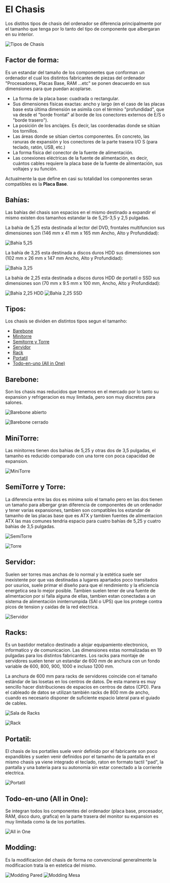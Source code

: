 # El Chasis

Los distitos tipos de chasis del ordenador se diferencia principalmente por el tamanho que tenga por lo tanto del tipo de componente que albergaran en su interior.

![Tipos de Chasis](https://cdn.computerhoy.com/sites/navi.axelspringer.es/public/styles/480/public/media/image/2016/05/169346-consejos-claves-comprar-chasis-pc.jpg?itok=X4VloUZ6
"Chasis")

## Factor de forma:

Es un estandar del tamaño de los componentes que conforman un ordenador el cual los distintos fabricantes de piezas del ordenador "Procesadores, Placas Base, RAM ...etc" se ponen deacuerdo en sus dimensiones para que puedan acoplarse.

+ La forma de la placa base: cuadrada o rectangular.
+ Sus dimensiones físicas exactas: ancho y largo (en el caso de las placas base esta última dimensión se asimila con el término "profundidad", que va desde el "borde frontal" al borde de los conectores externos de E/S o "borde trasero").
+ La posición de los anclajes. Es decir, las coordenadas donde se sitúan los tornillos.
+ Las áreas donde se sitúan ciertos componentes. En concreto, las ranuras de expansión y los conectores de la parte trasera I/O S (para teclado, ratón, USB, etc.)
+ La forma física del conector de la fuente de alimentación.
+ Las conexiones eléctricas de la fuente de alimentación, es decir, cuántos cables requiere la placa base de la fuente de alimentación, sus voltajes y su función.

Actualmente la que define en casi su totalidad los componentes seran compatibles es la **Placa Base**.

## Bahías:

Las bahías del chasis son espacios en el mismo destinado a expandir el mismo existen dos tamanhos estandar la de 5,25-3,5 y 2,5 pulgadas.

La bahía de 5,25 esta destinada al lector del DVD, frontales multifuncion sus dimensiones son (146 mm x 41 mm x 165 mm Ancho, Alto y Profundidad):

![Bahía 5,25](https://silverfenix7.files.wordpress.com/2008/11/cinco-y-cuarto.jpg)

La bahía de 3,25 esta destinada a discos duros HDD sus dimensiones son (102 mm x 26 mm x 147 mm Ancho, Alto y Profundidad):

![Bahía 3,25](https://silverfenix7.files.wordpress.com/2008/11/tres-y-medio.jpg?w=468&h=553)

La bahía de 2,25 esta destinada a discos duros HDD de portatil o SSD sus dimensiones son (70 mm x 9.5 mm x 100 mm, Ancho, Alto y Profundidad):

![Bahía 2,25 HDD](https://silverfenix7.files.wordpress.com/2008/11/dos-y-medio2.jpg)
![Bahía 2,25 SSD](https://http2.mlstatic.com/unidad-de-estado-solido-ssd-120gb-quaroni-25-sata-iii-6gbs-D_NQ_NP_611430-MLM27254217507_042018-F.jpg)

## Tipos:

Los chasis se dividen en distintos tipos segun el tamanho:

+ [Barebone](#id1)
+ [Minitorre](#id2)
+ [Semitorre y Torre](#id3)
+ [Servidor](#id4)
+ [Rack](#id5)
+ [Portatil](#id6)
+ [Todo-en-uno (All in One)](#id7)

<div id='id1' />

## Barebone:

Son los chasis mas reducidos que tenemos en el mercado por lo tanto su expansion y refrigeracion es muy limitada, pero son muy discretos para salones.

![Barebone abierto](https://hardzone.es/app/uploads/2017/10/IMG_2812.jpg)

![Barebone cerrado](https://img.grouponcdn.com/deal/4EBqhAtvR6rCkmcUVZUeGHFoiXLF/4E-1000x600/v1/c700x420.jpg)

<div id='id2' />

## MiniTorre:

Las minitorres tienen dos bahias de 5,25 y otras dos de 3,5 pulgadas, el tamanho es reducido comparado con una torre con poca capacidad de expansion.

![MiniTorre](https://www.powerplanetonline.com/cdnassets/mini_torre_l_link_magna_3_0_slim_fuente_500w_01_l.jpg)

<div id='id3' />

## SemiTorre y Torre:

La diferencia entre las dos es minima solo el tamaño pero en las dos tienen un tamaño para albergar gran diferencia de componentes de un ordenador y tener varias expansiones, tambien son compatibles los estandar de tamanho de las placas base que es ATX y tambien fuentes de alimentacion ATX las mas comunes tendria espacio para cuatro bahías de 5,25 y cuatro bahías de 3,5 pulgadas.

![SemiTorre](https://static.pcbox.com/imagenesprod2/img/norm/high/23226749-112.jpg)

![Torre](https://ae01.alicdn.com/kf/HTB1XLdddDZRMeJjSspoq6ACOFXa8/Artisan-Torre-soporte-de-chasis-ATX-motherboard-integrado-panel-de-metal-USB3-0.jpg_640x640.jpg)

<div id='id4' />

## Servidor:

Suelen ser torres mas anchas de lo normal y la estética suele ser inexistente por que vas destinadas a lugares apartados poco transitados por usurios, suele primar el diseño para que el rendimiento y la eficiencia energetica sea lo mejor posible. 
Tambien suelen tener de una fuente de alimentacion por si falla alguna de ellas, tambien estan conectadas a un sistema de alimentación ininterrumpida (SAI o UPS) que los protege contra picos de tension y caidas de la red electrica.

![Servidor](https://www.hostdime.com.co/hdimages/png/servidorhdcodedicados.png)

<div id='id5' />

## Racks:

Es un bastidor metalico destinado a alojar equipamiento electronico, informatico y de comunicacion. Las dimensiones estas normalizadas en 19 pulgadas para los distintos fabricantes.
Los racks para montaje de servidores suelen tener un estandar de 600 mm de anchura con un fondo variable de 600, 800, 900, 1000 e incluso 1200 mm.

La anchura de 600 mm para racks de servidores coincide con el tamaño estándar de las losetas en los centros de datos. De esta manera es muy sencillo hacer distribuciones de espacios en centros de datos (CPD). Para el cableado de datos se utilizan también racks de 800 mm de ancho, cuando es necesario disponer de suficiente espacio lateral para el guiado de cables. 

![Sala de Racks](https://rcastilla.com/wp-content/uploads/2014/10/iStock_000047373290_XXXLarge2.jpg)

![Rack](https://sites.google.com/site/conponentesrack/_/rsrc/1457664195258/home/banner_LP_42U_SuperRack.jpg)

<div id='id6' />

## Portatil:

El chasis de los portatiles suele venir definido por el fabricante son poco expandibles y suelen venir definidos por el tamanho de la pantalla en el mismo chasis ya viene integrado el teclado, raton en formato tactil "pad", la pantalla y una bateria para su autonomia sin estar conectado a la corriente electrica.

![Portatil](https://e00-elmundo.uecdn.es/assets/multimedia/imagenes/2018/09/19/15373701821966.gif)

<div id='id7' />

## Todo-en-uno (All in One):

Se integran todos los componentes del ordenador (placa base, procesador, RAM, disco duro, grafica) en la parte trasera del monitor su expansion es muy limitada como la de los portatiles.

![All in One](https://product-images.www8-hp.com/digmedialib/prodimg/lowres/c05151280.png)

## Modding:

Es la modificacion del chasis de forma no convencional generalmente la modificacion trata la en estetica del mismo.

![Modding Pared](https://puregaming.es/wp-content/uploads/2013/08/modding-pc-0202.jpg)
![Modding Mesa](http://images.bit-tech.net/content_images/2013/12/bit-tech-modding-update-december-2013/1-1280x1024.jpg)